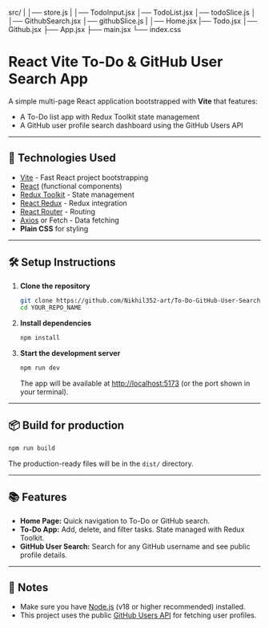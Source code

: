 src/
  |
  │── store.js
  |
  │── TodoInput.jsx
  │── TodoList.jsx
  │── todoSlice.js
  │    
  │── GithubSearch.jsx
  │── githubSlice.js
  |
  │── Home.jsx
  |── Todo.jsx
  │── Github.jsx
  ├── App.jsx
  ├── main.jsx
  └── index.css

  
# React Vite To-Do & GitHub User Search App

A simple multi-page React application bootstrapped with **Vite** that features:
- A To-Do list app with Redux Toolkit state management
- A GitHub user profile search dashboard using the GitHub Users API

---

## 🚀 Technologies Used

- [Vite](https://vitejs.dev/) - Fast React project bootstrapping
- [React](https://react.dev/) (functional components)
- [Redux Toolkit](https://redux-toolkit.js.org/) - State management
- [React Redux](https://react-redux.js.org/) - Redux integration
- [React Router](https://reactrouter.com/) - Routing
- [Axios](https://axios-http.com/) or Fetch - Data fetching
- **Plain CSS** for styling

---

## 🛠️ Setup Instructions

1. **Clone the repository**
   ```bash
   git clone https://github.com/Nikhil352-art/To-Do-GitHub-User-Search-App.git
   cd YOUR_REPO_NAME
   ```

2. **Install dependencies**
   ```bash
   npm install
   ```

3. **Start the development server**
   ```bash
   npm run dev
   ```
   The app will be available at [http://localhost:5173](http://localhost:5173) (or the port shown in your terminal).

---

## 📦 Build for production

```bash
npm run build
```
The production-ready files will be in the `dist/` directory.

---

## 📚 Features

- **Home Page:** Quick navigation to To-Do or GitHub search.
- **To-Do App:** Add, delete, and filter tasks. State managed with Redux Toolkit.
- **GitHub User Search:** Search for any GitHub username and see public profile details.

---

## 📝 Notes

- Make sure you have [Node.js](https://nodejs.org/) (v18 or higher recommended) installed.
- This project uses the public [GitHub Users API](https://github.com/Nikhil352-art) for fetching user profiles.

